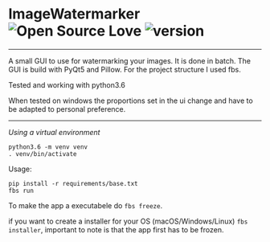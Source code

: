 # ImageWatermarker  ![Open Source Love](https://badges.frapsoft.com/os/v2/open-source.svg?v=103) ![version](https://img.shields.io/badge/Version-0.0.1-red)
___

A small GUI to use for watermarking your images. It is done in batch. The GUI is build with PyQt5 and Pillow. For the project structure I used fbs. 

Tested and working with python3.6

When tested on windows the proportions set in the ui change and have to be adapted to personal preference.

___

_Using a virtual environment_
```
python3.6 -m venv venv
. venv/bin/activate
```

Usage:
```
pip install -r requirements/base.txt
fbs run
```

To make the app a executabele do `fbs freeze`.

if you want to create a installer for your OS (macOS/Windows/Linux) `fbs installer`, important to note is that the app first has to be frozen.
